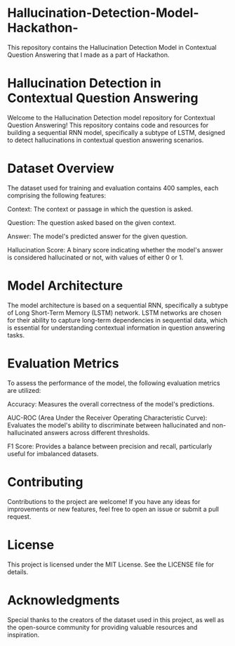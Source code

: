 # Hallucination-Detection-Model-Hackathon-
This repository contains the Hallucination Detection Model in Contextual Question Answering that I made as a part of Hackathon.

# Hallucination Detection in Contextual Question Answering
Welcome to the Hallucination Detection model repository for Contextual Question Answering! This repository contains code and resources for building a sequential RNN model, specifically a subtype of LSTM, designed to detect hallucinations in contextual question answering scenarios.

# Dataset Overview
The dataset used for training and evaluation contains 400 samples, each comprising the following features:

Context: The context or passage in which the question is asked.  

Question: The question asked based on the given context.  

Answer: The model's predicted answer for the given question.  

Hallucination Score: A binary score indicating whether the model's answer is considered hallucinated or not, with values of either 0 or 1.

# Model Architecture
The model architecture is based on a sequential RNN, specifically a subtype of Long Short-Term Memory (LSTM) network. LSTM networks are chosen for their ability to capture long-term dependencies in sequential data, which is essential for understanding contextual information in question answering tasks.

# Evaluation Metrics
To assess the performance of the model, the following evaluation metrics are utilized:

Accuracy: Measures the overall correctness of the model's predictions.  

AUC-ROC (Area Under the Receiver Operating Characteristic Curve): Evaluates the model's ability to discriminate between hallucinated and non-hallucinated answers across different thresholds.  

F1 Score: Provides a balance between precision and recall, particularly useful for imbalanced datasets.  

# Contributing
Contributions to the project are welcome! If you have any ideas for improvements or new features, feel free to open an issue or submit a pull request.

# License
This project is licensed under the MIT License. See the LICENSE file for details.

# Acknowledgments
Special thanks to the creators of the dataset used in this project, as well as the open-source community for providing valuable resources and inspiration.

